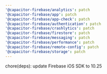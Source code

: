 ```yaml
---
'@capacitor-firebase/analytics': patch
'@capacitor-firebase/app': patch
'@capacitor-firebase/app-check': patch
'@capacitor-firebase/authentication': patch
'@capacitor-firebase/crashlytics': patch
'@capacitor-firebase/firestore': patch
'@capacitor-firebase/messaging': patch
'@capacitor-firebase/performance': patch
'@capacitor-firebase/remote-config': patch
'@capacitor-firebase/storage': patch
---
```


chore(deps): update Firebase iOS SDK to 10.25
